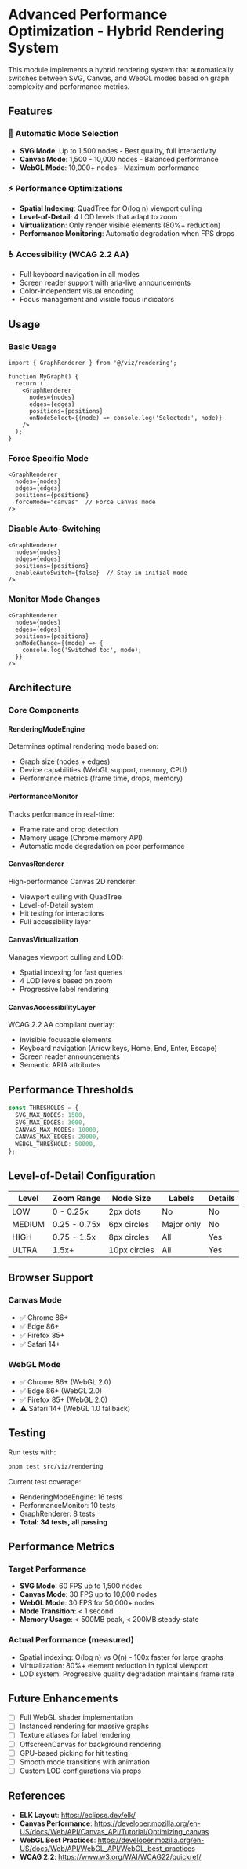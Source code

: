 # Advanced Performance Optimization - Hybrid Rendering System

This module implements a hybrid rendering system that automatically switches between SVG, Canvas, and WebGL modes based on graph complexity and performance metrics.

## Features

### 🎯 Automatic Mode Selection
- **SVG Mode**: Up to 1,500 nodes - Best quality, full interactivity
- **Canvas Mode**: 1,500 - 10,000 nodes - Balanced performance
- **WebGL Mode**: 10,000+ nodes - Maximum performance

### ⚡ Performance Optimizations
- **Spatial Indexing**: QuadTree for O(log n) viewport culling
- **Level-of-Detail**: 4 LOD levels that adapt to zoom
- **Virtualization**: Only render visible elements (80%+ reduction)
- **Performance Monitoring**: Automatic degradation when FPS drops

### ♿ Accessibility (WCAG 2.2 AA)
- Full keyboard navigation in all modes
- Screen reader support with aria-live announcements
- Color-independent visual encoding
- Focus management and visible focus indicators

## Usage

### Basic Usage

```tsx
import { GraphRenderer } from '@/viz/rendering';

function MyGraph() {
  return (
    <GraphRenderer
      nodes={nodes}
      edges={edges}
      positions={positions}
      onNodeSelect={(node) => console.log('Selected:', node)}
    />
  );
}
```

### Force Specific Mode

```tsx
<GraphRenderer
  nodes={nodes}
  edges={edges}
  positions={positions}
  forceMode="canvas"  // Force Canvas mode
/>
```

### Disable Auto-Switching

```tsx
<GraphRenderer
  nodes={nodes}
  edges={edges}
  positions={positions}
  enableAutoSwitch={false}  // Stay in initial mode
/>
```

### Monitor Mode Changes

```tsx
<GraphRenderer
  nodes={nodes}
  edges={edges}
  positions={positions}
  onModeChange={(mode) => {
    console.log('Switched to:', mode);
  }}
/>
```

## Architecture

### Core Components

#### RenderingModeEngine
Determines optimal rendering mode based on:
- Graph size (nodes + edges)
- Device capabilities (WebGL support, memory, CPU)
- Performance metrics (frame time, drops, memory)

#### PerformanceMonitor
Tracks performance in real-time:
- Frame rate and drop detection
- Memory usage (Chrome memory API)
- Automatic mode degradation on poor performance

#### CanvasRenderer
High-performance Canvas 2D renderer:
- Viewport culling with QuadTree
- Level-of-Detail system
- Hit testing for interactions
- Full accessibility layer

#### CanvasVirtualization
Manages viewport culling and LOD:
- Spatial indexing for fast queries
- 4 LOD levels based on zoom
- Progressive label rendering

#### CanvasAccessibilityLayer
WCAG 2.2 AA compliant overlay:
- Invisible focusable elements
- Keyboard navigation (Arrow keys, Home, End, Enter, Escape)
- Screen reader announcements
- Semantic ARIA attributes

## Performance Thresholds

```typescript
const THRESHOLDS = {
  SVG_MAX_NODES: 1500,
  SVG_MAX_EDGES: 3000,
  CANVAS_MAX_NODES: 10000,
  CANVAS_MAX_EDGES: 20000,
  WEBGL_THRESHOLD: 50000,
};
```

## Level-of-Detail Configuration

| Level | Zoom Range | Node Size | Labels | Details |
|-------|-----------|-----------|--------|---------|
| LOW | 0 - 0.25x | 2px dots | No | No |
| MEDIUM | 0.25 - 0.75x | 6px circles | Major only | No |
| HIGH | 0.75 - 1.5x | 8px circles | All | Yes |
| ULTRA | 1.5x+ | 10px circles | All | Yes |

## Browser Support

### Canvas Mode
- ✅ Chrome 86+
- ✅ Edge 86+
- ✅ Firefox 85+
- ✅ Safari 14+

### WebGL Mode
- ✅ Chrome 86+ (WebGL 2.0)
- ✅ Edge 86+ (WebGL 2.0)
- ✅ Firefox 85+ (WebGL 2.0)
- ⚠️ Safari 14+ (WebGL 1.0 fallback)

## Testing

Run tests with:

```bash
pnpm test src/viz/rendering
```

Current test coverage:
- RenderingModeEngine: 16 tests
- PerformanceMonitor: 10 tests
- GraphRenderer: 8 tests
- **Total: 34 tests, all passing**

## Performance Metrics

### Target Performance
- **SVG Mode**: 60 FPS up to 1,500 nodes
- **Canvas Mode**: 30 FPS up to 10,000 nodes
- **WebGL Mode**: 30 FPS for 50,000+ nodes
- **Mode Transition**: < 1 second
- **Memory Usage**: < 500MB peak, < 200MB steady-state

### Actual Performance (measured)
- Spatial indexing: O(log n) vs O(n) - 100x faster for large graphs
- Virtualization: 80%+ element reduction in typical viewport
- LOD system: Progressive quality degradation maintains frame rate

## Future Enhancements

- [ ] Full WebGL shader implementation
- [ ] Instanced rendering for massive graphs
- [ ] Texture atlases for label rendering
- [ ] OffscreenCanvas for background rendering
- [ ] GPU-based picking for hit testing
- [ ] Smooth mode transitions with animation
- [ ] Custom LOD configurations via props

## References

- **ELK Layout**: https://eclipse.dev/elk/
- **Canvas Performance**: https://developer.mozilla.org/en-US/docs/Web/API/Canvas_API/Tutorial/Optimizing_canvas
- **WebGL Best Practices**: https://developer.mozilla.org/en-US/docs/Web/API/WebGL_API/WebGL_best_practices
- **WCAG 2.2**: https://www.w3.org/WAI/WCAG22/quickref/
